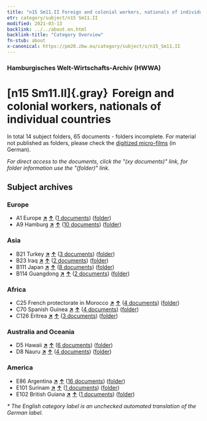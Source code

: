 ```yaml
---
title: "n15 Sm11.II Foreign and colonial workers, nationals of individual countries"
etr: category/subject/n15 Sm11.II
modified: 2021-03-13
backlink: ../../about.en.html
backlink-title: "Category Overview"
fn-stub: about
x-canonical: https://pm20.zbw.eu/category/subject/s/n15_Sm11.II
---
```


### Hamburgisches Welt-Wirtschafts-Archiv (HWWA)
# [n15 Sm11.II]{.gray}&#8201; Foreign and colonial workers, nationals of individual countries&#160; 





In total 14 subject folders, 65 documents - folders incomplete.
For material not published as folders, please check the [digitized micro-films](/film/h1_sh.de.html) (in German).

_For direct access to the documents, click the "(xy documents)" link, for folder information use the "(folder)" link._

## Subject archives



### Europe

- A1 Europe [**&nearr;**](../../../geo/i/140892/about.en.html "Europe (all folders)") [**&uarr;**](../../../geo/about.en.html#A1 "Country category system") (<a href="https://pm20.zbw.eu/dfgview/sh/140892,145175" title="about: Europe : Foreign and colonial workers, nationals of individual countries" target="_blank">1 documents</a>) ([folder](../../../../folder/sh/1408xx/140892/1451xx/145175/about.en.html))
- A9 Hamburg [**&nearr;**](../../../geo/i/140905/about.en.html "Hamburg (all folders)") [**&uarr;**](../../../geo/about.en.html#A9 "Country category system") (<a href="https://pm20.zbw.eu/dfgview/sh/140905,145175" title="about: Hamburg : Foreign and colonial workers, nationals of individual countries" target="_blank">10 documents</a>) ([folder](../../../../folder/sh/1409xx/140905/1451xx/145175/about.en.html))

### Asia

- B21 Turkey [**&nearr;**](../../../geo/i/141111/about.en.html "Turkey (all folders)") [**&uarr;**](../../../geo/about.en.html#B21 "Country category system") (<a href="https://pm20.zbw.eu/dfgview/sh/141111,145175" title="about: Turkey : Foreign and colonial workers, nationals of individual countries" target="_blank">3 documents</a>) ([folder](../../../../folder/sh/1411xx/141111/1451xx/145175/about.en.html))
- B23 Iraq [**&nearr;**](../../../geo/i/141113/about.en.html "Iraq (all folders)") [**&uarr;**](../../../geo/about.en.html#B23 "Country category system") (<a href="https://pm20.zbw.eu/dfgview/sh/141113,145175" title="about: Iraq : Foreign and colonial workers, nationals of individual countries" target="_blank">2 documents</a>) ([folder](../../../../folder/sh/1411xx/141113/1451xx/145175/about.en.html))
- B111 Japan [**&nearr;**](../../../geo/i/141272/about.en.html "Japan (all folders)") [**&uarr;**](../../../geo/about.en.html#B111 "Country category system") (<a href="https://pm20.zbw.eu/dfgview/sh/141272,145175" title="about: Japan : Foreign and colonial workers, nationals of individual countries" target="_blank">8 documents</a>) ([folder](../../../../folder/sh/1412xx/141272/1451xx/145175/about.en.html))
- B114 Guangdong [**&nearr;**](../../../geo/i/141275/about.en.html "Guangdong (all folders)") [**&uarr;**](../../../geo/about.en.html#B114 "Country category system") (<a href="https://pm20.zbw.eu/dfgview/sh/141275,145175" title="about: Guangdong : Foreign and colonial workers, nationals of individual countries" target="_blank">2 documents</a>) ([folder](../../../../folder/sh/1412xx/141275/1451xx/145175/about.en.html))

### Africa

- C25 French protectorate in Morocco [**&nearr;**](../../../geo/i/141358/about.en.html "French protectorate in Morocco (all folders)") [**&uarr;**](../../../geo/about.en.html#C25 "Country category system") (<a href="https://pm20.zbw.eu/dfgview/sh/141358,145175" title="about: French protectorate in Morocco : Foreign and colonial workers, nationals of individual countries" target="_blank">4 documents</a>) ([folder](../../../../folder/sh/1413xx/141358/1451xx/145175/about.en.html))
- C70 Spanish Guinea [**&nearr;**](../../../geo/i/141412/about.en.html "Spanish Guinea (all folders)") [**&uarr;**](../../../geo/about.en.html#C70 "Country category system") (<a href="https://pm20.zbw.eu/dfgview/sh/141412,145175" title="about: Spanish Guinea : Foreign and colonial workers, nationals of individual countries" target="_blank">4 documents</a>) ([folder](../../../../folder/sh/1414xx/141412/1451xx/145175/about.en.html))
- C126 Eritrea [**&nearr;**](../../../geo/i/141483/about.en.html "Eritrea (all folders)") [**&uarr;**](../../../geo/about.en.html#C126 "Country category system") (<a href="https://pm20.zbw.eu/dfgview/sh/141483,145175" title="about: Eritrea : Foreign and colonial workers, nationals of individual countries" target="_blank">3 documents</a>) ([folder](../../../../folder/sh/1414xx/141483/1451xx/145175/about.en.html))

### Australia and Oceania

- D5 Hawaii [**&nearr;**](../../../geo/i/141595/about.en.html "Hawaii (all folders)") [**&uarr;**](../../../geo/about.en.html#D5 "Country category system") (<a href="https://pm20.zbw.eu/dfgview/sh/141595,145175" title="about: Hawaii : Foreign and colonial workers, nationals of individual countries" target="_blank">6 documents</a>) ([folder](../../../../folder/sh/1415xx/141595/1451xx/145175/about.en.html))
- D8 Nauru [**&nearr;**](../../../geo/i/141599/about.en.html "Nauru (all folders)") [**&uarr;**](../../../geo/about.en.html#D8 "Country category system") (<a href="https://pm20.zbw.eu/dfgview/sh/141599,145175" title="about: Nauru : Foreign and colonial workers, nationals of individual countries" target="_blank">4 documents</a>) ([folder](../../../../folder/sh/1415xx/141599/1451xx/145175/about.en.html))

### America

- E86 Argentina [**&nearr;**](../../../geo/i/141692/about.en.html "Argentina (all folders)") [**&uarr;**](../../../geo/about.en.html#E86 "Country category system") (<a href="https://pm20.zbw.eu/dfgview/sh/141692,145175" title="about: Argentina : Foreign and colonial workers, nationals of individual countries" target="_blank">16 documents</a>) ([folder](../../../../folder/sh/1416xx/141692/1451xx/145175/about.en.html))
- E101 Surinam [**&nearr;**](../../../geo/i/141699/about.en.html "Surinam (all folders)") [**&uarr;**](../../../geo/about.en.html#E101 "Country category system") (<a href="https://pm20.zbw.eu/dfgview/sh/141699,145175" title="about: Surinam : Foreign and colonial workers, nationals of individual countries" target="_blank">1 documents</a>) ([folder](../../../../folder/sh/1416xx/141699/1451xx/145175/about.en.html))
- E102 British Guiana [**&nearr;**](../../../geo/i/141700/about.en.html "British Guiana (all folders)") [**&uarr;**](../../../geo/about.en.html#E102 "Country category system") (<a href="https://pm20.zbw.eu/dfgview/sh/141700,145175" title="about: British Guiana : Foreign and colonial workers, nationals of individual countries" target="_blank">1 documents</a>) ([folder](../../../../folder/sh/1417xx/141700/1451xx/145175/about.en.html))


_* The English category label is an unchecked automated translation of the German label._

